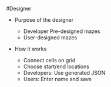 #Designer

* Purpose of the designer
	* Developer Pre-designed mazes
	* User-designed mazes

* How it works
	* Connect cells on grid
	* Choose start/end locations
	* Developers: Use generated JSON
	* Users: Enter name and save